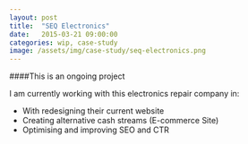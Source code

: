 ```yaml
---
layout: post
title:  "SEQ Electronics"
date:   2015-03-21 09:00:00
categories: wip, case-study
image: /assets/img/case-study/seq-electronics.png
---
```

####This is an ongoing project

I am currently working with this electronics repair company in:

*	With redesigning their current website
*	Creating alternative cash streams (E-commerce Site)
*	Optimising and improving SEO and CTR
